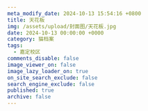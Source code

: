 ```yaml
---
meta_modify_date: 2024-10-13 15:54:16 +0800
title: 天花板
img: /assets/upload/封面图/天花板.jpg
date: 2024-10-13 00:00:00 +0000
category: 猫档案
tags:
  - 嘉定校区
comments_disable: false
image_viewer_on: false
image_lazy_loader_on: true
on_site_search_exclude: false
search_engine_exclude: false
published: true
archive: false
---
```


